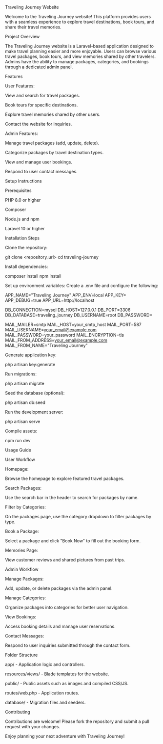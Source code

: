 Traveling Journey Website

Welcome to the Traveling Journey website! This platform provides users with a seamless experience to explore travel destinations, book tours, and share their travel memories.

Project Overview

The Traveling Journey website is a Laravel-based application designed to make travel planning easier and more enjoyable. Users can browse various travel packages, book tours, and view memories shared by other travelers. Admins have the ability to manage packages, categories, and bookings through a dedicated admin panel.

Features

User Features:

View and search for travel packages.

Book tours for specific destinations.

Explore travel memories shared by other users.

Contact the website for inquiries.

Admin Features:

Manage travel packages (add, update, delete).

Categorize packages by travel destination types.

View and manage user bookings.

Respond to user contact messages.

Setup Instructions

Prerequisites

PHP 8.0 or higher

Composer

Node.js and npm

Laravel 10 or higher

Installation Steps

Clone the repository:

git clone <repository_url>
cd traveling-journey

Install dependencies:

composer install
npm install

Set up environment variables:
Create a .env file and configure the following:

APP_NAME="Traveling Journey"
APP_ENV=local
APP_KEY=
APP_DEBUG=true
APP_URL=http://localhost

DB_CONNECTION=mysql
DB_HOST=127.0.0.1
DB_PORT=3306
DB_DATABASE=traveling_journey
DB_USERNAME=root
DB_PASSWORD=

MAIL_MAILER=smtp
MAIL_HOST=your_smtp_host
MAIL_PORT=587
MAIL_USERNAME=your_email@example.com
MAIL_PASSWORD=your_password
MAIL_ENCRYPTION=tls
MAIL_FROM_ADDRESS=your_email@example.com
MAIL_FROM_NAME="Traveling Journey"

Generate application key:

php artisan key:generate

Run migrations:

php artisan migrate

Seed the database (optional):

php artisan db:seed

Run the development server:

php artisan serve

Compile assets:

npm run dev

Usage Guide

User Workflow

Homepage:

Browse the homepage to explore featured travel packages.

Search Packages:

Use the search bar in the header to search for packages by name.

Filter by Categories:

On the packages page, use the category dropdown to filter packages by type.

Book a Package:

Select a package and click "Book Now" to fill out the booking form.

Memories Page:

View customer reviews and shared pictures from past trips.

Admin Workflow

Manage Packages:

Add, update, or delete packages via the admin panel.

Manage Categories:

Organize packages into categories for better user navigation.

View Bookings:

Access booking details and manage user reservations.

Contact Messages:

Respond to user inquiries submitted through the contact form.

Folder Structure

app/ - Application logic and controllers.

resources/views/ - Blade templates for the website.

public/ - Public assets such as images and compiled CSS/JS.

routes/web.php - Application routes.

database/ - Migration files and seeders.

Contributing

Contributions are welcome! Please fork the repository and submit a pull request with your changes.

Enjoy planning your next adventure with Traveling Journey!